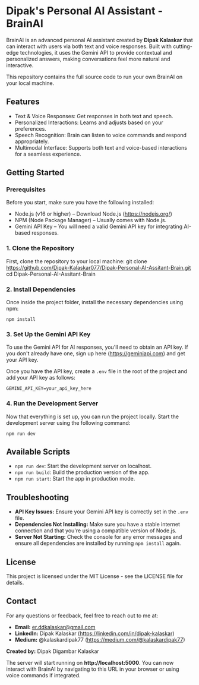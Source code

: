 # Dipak's Personal AI Assistant - BrainAI

BrainAI is an advanced personal AI assistant created by **Dipak Kalaskar** that can interact with users via both text and voice responses. Built with cutting-edge technologies, it uses the Gemini API to provide contextual and personalized answers, making conversations feel more natural and interactive.

This repository contains the full source code to run your own BrainAI on your local machine.


## Features
- Text & Voice Responses: Get responses in both text and speech.
- Personalized Interactions: Learns and adjusts based on your preferences.
- Speech Recognition: Brain can listen to voice commands and respond appropriately.
- Multimodal Interface: Supports both text and voice-based interactions for a seamless experience.


## Getting Started

### Prerequisites
Before you start, make sure you have the following installed:
- Node.js (v16 or higher) – Download Node.js (https://nodejs.org/)
- NPM (Node Package Manager) – Usually comes with Node.js.
- Gemini API Key – You will need a valid Gemini API key for integrating AI-based responses.

### 1. Clone the Repository
First, clone the repository to your local machine: 
      git clone https://github.com/Dipak-Kalaskar077/Dipak-Personal-AI-Assitant-Brain.git
      cd Dipak-Personal-AI-Assitant-Brain


### 2. Install Dependencies
Once inside the project folder, install the necessary dependencies using npm:

    npm install


### 3. Set Up the Gemini API Key
To use the Gemini API for AI responses, you'll need to obtain an API key. If you don't already have one, sign up here (https://geminiapi.com) and get your API key.

Once you have the API key, create a `.env` file in the root of the project and add your API key as follows:

    GEMINI_API_KEY=your_api_key_here


### 4. Run the Development Server
Now that everything is set up, you can run the project locally. Start the development server using the following command:


    npm run dev


## Available Scripts
- `npm run dev`: Start the development server on localhost.
- `npm run build`: Build the production version of the app.
- `npm run start`: Start the app in production mode.


## Troubleshooting
- **API Key Issues:** Ensure your Gemini API key is correctly set in the `.env` file.
- **Dependencies Not Installing:** Make sure you have a stable internet connection and that you're using a compatible version of Node.js.
- **Server Not Starting:** Check the console for any error messages and ensure all dependencies are installed by running `npm install` again.



## License
This project is licensed under the MIT License - see the LICENSE file for details.



## Contact
For any questions or feedback, feel free to reach out to me at:
- **Email:** er.ddkalaskar@gmail.com
- **LinkedIn:** Dipak Kalaskar (https://linkedin.com/in/dipak-kalaskar)
- **Medium:** @kalaskardipak77 (https://medium.com/@kalaskardipak77)



**Created by:** Dipak Digambar Kalaskar  




The server will start running on **http://localhost:5000**. You can now interact with BrainAI by navigating to this URL in your browser or using voice commands if integrated.


